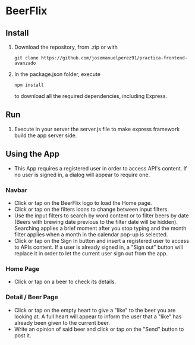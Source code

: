 # BeerFlix

## Install

1. Download the repository, from .zip or with

    `git clone https://github.com/josemanuelperez91/practica-frontend-avanzado`

2. In the package.json folder, execute 

   `npm install`

    to download all the required dependencies, including Express.

## Run

1. Execute in your server the server.js file to make express framework build the app server side.

## Using the App

* This App requires a registered user in order to access API's content. If no user is signed in, a dialog will appear to       require one.

### Navbar

* Click or tap on the BeerFlix logo to load the Home page.
* Click or tap on the filters icons to change between input filters.
* Use the input filters to search by word content or to filter beers by date (Beers with brewing date previous to the filter   date will be hidden). Searching applies a brief moment after you stop typing and the month filter applies when a month in     the calendar pop-up is selected.
* Click or tap on the Sign In button and insert a registered user to access to APIs content. If a user is already signed in, a "Sign out" button will replace it in order to let the current user sign out from the app.

### Home Page

*  Click or tap on a beer to check its details.

### Detail / Beer Page

* Click or tap on the empty heart to give a "like" to the beer you are looking at. A full heart will appear to inform 
  the user that a "like" has already been given to the current beer.
* Write an opinion of said beer and click or tap on the "Send" button to post it.



